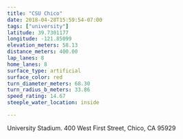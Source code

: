 ```yaml
---
title: "CSU Chico"
date: 2018-04-28T15:59:54-07:00
tags: ["university"]
latitude: 39.7301177
longitude: -121.85099
elevation_meters: 58.13
distance_meters: 400.00
lap_lanes: 8
home_lanes: 8
surface_type: artificial
surface_color: red
turn_diameter_meters: 68.30
turn_radius_b_meters: 33.86
speed_rating: 14.67
steeple_water_location: inside

---
```

University Stadium. 400 West First Street, Chico, CA 95929
<!--more-->
